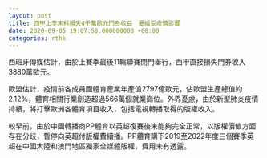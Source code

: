 ```yaml
---
layout: post
title: 西甲上季末料損失4千萬歐元門券收益　憂續受疫情影響
date: 2020-09-05 19:07:58.000000000 +08:00
categories: rthk
---
```


西班牙傳媒估計，由於上賽季最後11輪聯賽閉門舉行，西甲直接損失門券收入3880萬歐元。

歐盟估計，疫情前各成員國體育產業年產值2797億歐元，佔歐盟生產總值約2.12%，體育相關行業創造超過566萬個就業崗位。外界憂慮，由於新型肺炎疫情持續，將打擊歐洲各體育項目收入，包括電視轉播取得的版權收入。

較早前，由於中國轉播商PP體育以英超復賽後未能夠完全正常，以版權價值方面存在分歧，暫停向英超付版權費續播。PP體育購下2019至2022年度三個賽季英超在中國大陸和澳門地區獨家全媒體版權，費用未有透露。
